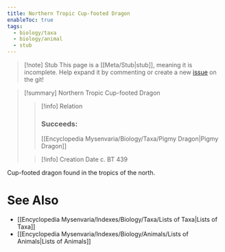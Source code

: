 ```yaml
---
title: Northern Tropic Cup-footed Dragon
enableToc: true
tags:
  - biology/taxa
  - biology/animal
  - stub
---
```


> [!note] Stub
> This page is a [[Meta/Stub|stub]], meaning it is incomplete. Help expand it by commenting or create a new [issue](https://github.com/RagtimeGal/quartz--encyclopedia-mysenvaria/issues/new/choose) on the git!


> [!summary] Northern Tropic Cup-footed Dragon
> > [!info] Relation
> > ### Succeeds:
> > [[Encyclopedia Mysenvaria/Biology/Taxa/Pigmy Dragon|Pigmy Dragon]]
>
> > [!info] Creation Date
> > c. BT 439

Cup-footed dragon found in the tropics of the north.

# See Also
- [[Encyclopedia Mysenvaria/Indexes/Biology/Taxa/Lists of Taxa|Lists of Taxa]]
- [[Encyclopedia Mysenvaria/Indexes/Biology/Animals/Lists of Animals|Lists of Animals]]
